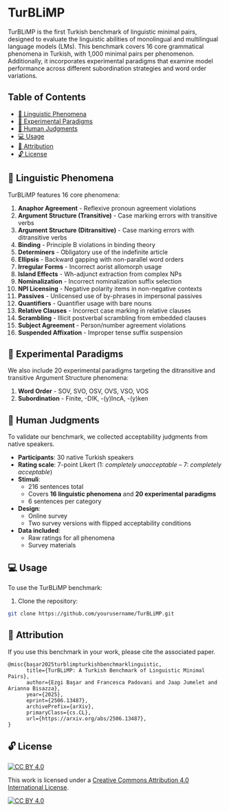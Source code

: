 # TurBLiMP

TurBLiMP is the first Turkish benchmark of linguistic minimal pairs, designed to evaluate the linguistic abilities of monolingual and multilingual language models (LMs). This benchmark covers 16 core grammatical phenomena in Turkish, with 1,000 minimal pairs per phenomenon. Additionally, it incorporates experimental paradigms that examine model performance across different subordination strategies and word order variations.

## Table of Contents
- [:file_folder: Linguistic Phenomena](#file_folder-linguistic-phenomena)
- [:mag_right: Experimental Paradigms](#mag_right-experimental-paradigms)
- [:raising_hand: Human Judgments](#raising_hand-human-judgments)
- [:computer: Usage](#computer-usage)
- [:link: Attribution](#link-attribution)
- [:unlock: License](#unlock-license)

## :file_folder: Linguistic Phenomena

TurBLiMP features 16 core phenomena:

1. **Anaphor Agreement** - Reflexive pronoun agreement violations
2. **Argument Structure (Transitive)** - Case marking errors with transitive verbs
3. **Argument Structure (Ditransitive)** - Case marking errors with ditransitive verbs
4. **Binding** - Principle B violations in binding theory
5. **Determiners** - Obligatory use of the indefinite article
6. **Ellipsis** - Backward gapping with non-parallel word orders
7. **Irregular Forms** - Incorrect aorist allomorph usage
8. **Island Effects** - Wh-adjunct extraction from complex NPs
9. **Nominalization** - Incorrect nominalization suffix selection
10. **NPI Licensing** - Negative polarity items in non-negative contexts
11. **Passives** - Unlicensed use of by-phrases in impersonal passives
12. **Quantifiers** - Quantifier usage with bare nouns
13. **Relative Clauses** - Incorrect case marking in relative clauses
14. **Scrambling** - Illicit postverbal scrambling from embedded clauses
15. **Subject Agreement** - Person/number agreement violations
16. **Suspended Affixation** - Improper tense suffix suspension


## :mag_right: Experimental Paradigms
We also include 20 experimental paradigms targeting the ditransitive and transitive Argument Structure phenomena:

1. **Word Order**  - SOV, SVO, OSV, OVS, VSO, VOS
2. **Subordination** - Finite, -DIK, -(y)IncA, -(y)ken

## :raising_hand: Human Judgments

To validate our benchmark, we collected acceptability judgments from native speakers.

- **Participants**: 30 native Turkish speakers  
- **Rating scale**: 7-point Likert (1: *completely unacceptable* – 7: *completely acceptable*)  
- **Stimuli**:  
  - 216 sentences total  
  - Covers **16 linguistic phenomena** and **20 experimental paradigms**  
  - 6 sentences per category  
- **Design**:  
  - Online survey
  - Two survey versions with flipped acceptability conditions  
- **Data included**:  
  - Raw ratings for all phenomena
  - Survey materials 

## :computer: Usage

To use the TurBLiMP benchmark:

1. Clone the repository:
```bash
git clone https://github.com/yourusername/TurBLiMP.git
```

## :link: Attribution

If you use this benchmark in your work, please cite the associated paper.

```
@misc{başar2025turblimpturkishbenchmarklinguistic,
      title={TurBLiMP: A Turkish Benchmark of Linguistic Minimal Pairs}, 
      author={Ezgi Başar and Francesca Padovani and Jaap Jumelet and Arianna Bisazza},
      year={2025},
      eprint={2506.13487},
      archivePrefix={arXiv},
      primaryClass={cs.CL},
      url={https://arxiv.org/abs/2506.13487}, 
}
```

## :unlock: License

[![CC BY 4.0][cc-by-shield]][cc-by]

This work is licensed under a
[Creative Commons Attribution 4.0 International License][cc-by].

[![CC BY 4.0][cc-by-image]][cc-by]

[cc-by]: http://creativecommons.org/licenses/by/4.0/
[cc-by-image]: https://i.creativecommons.org/l/by/4.0/88x31.png
[cc-by-shield]: https://img.shields.io/badge/License-CC%20BY%204.0-lightgrey.svg
